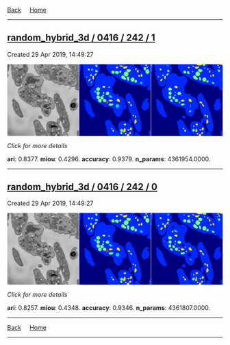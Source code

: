 
[Back](..)&nbsp;&nbsp;&nbsp;&nbsp;&nbsp;[Home](https://leapmanlab.github.io/snapshots)

---

<div class="summary"><a href="1"><h2>random_hybrid_3d / 0416 / 242 / 1</h2></a><p>Created 29 Apr 2019, 14:49:27
</p><a href="1"><img src="1/media/summary.png" align="center"></a><p>
<i>Click for more details</i>
</p></div>

**ari**: 0.8377. **miou**: 0.4296. **accuracy**: 0.9379. **n_params**: 4361954.0000. 

---

<div class="summary"><a href="0"><h2>random_hybrid_3d / 0416 / 242 / 0</h2></a><p>Created 29 Apr 2019, 14:49:27
</p><a href="0"><img src="0/media/summary.png" align="center"></a><p>
<i>Click for more details</i>
</p></div>

**ari**: 0.8257. **miou**: 0.4348. **accuracy**: 0.9346. **n_params**: 4361807.0000. 

---

[Back](..)&nbsp;&nbsp;&nbsp;&nbsp;&nbsp;[Home](https://leapmanlab.github.io/snapshots)

---